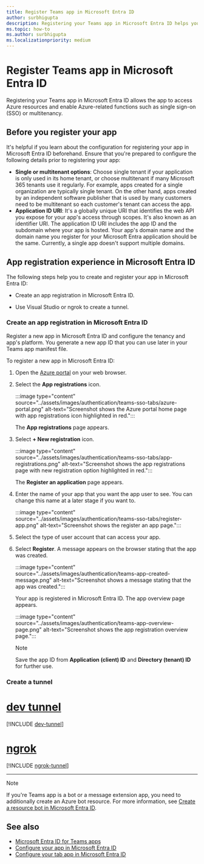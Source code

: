 ```yaml
---
title: Register Teams app in Microsoft Entra ID
author: surbhigupta
description: Registering your Teams app in Microsoft Entra ID helps you access Azure resources and enable Azure-related functions.
ms.topic: how-to
ms.author: surbhigupta
ms.localizationpriority: medium
---
```

# Register Teams app in Microsoft Entra ID

Registering your Teams app in Microsoft Entra ID allows the app to access Azure resources and enable Azure-related functions such as single sign-on (SSO) or multitenancy.

## Before you register your app

It's helpful if you learn about the configuration for registering your app in Microsoft Entra ID beforehand. Ensure that you're prepared to configure the following details prior to registering your app:

* **Single or multitenant options**: Choose single tenant if your application is only used in its home tenant, or choose multitenant if many Microsoft 365 tenants use it regularly. For example, apps created for a single organization are typically single tenant. On the other hand, apps created by an independent software publisher that is used by many customers need to be multitenant so each customer's tenant can access the app.
* **Application ID URI**: It's a globally unique URI that identifies the web API you expose for your app's access through scopes. It's also known as an identifier URI. The application ID URI includes the app ID and the subdomain where your app is hosted. Your app's domain name and the domain name you register for your Microsoft Entra application should be the same. Currently, a single app doesn't support multiple domains.

## App registration experience in Microsoft Entra ID

The following steps help you to create and register your app in Microsoft Entra ID:

* Create an app registration in Microsoft Entra ID.

* Use Visual Studio or ngrok to create a tunnel.

### Create an app registration in Microsoft Entra ID

Register a new app in Microsoft Entra ID and configure the tenancy and app's platform. You generate a new app ID that you can use later in your Teams app manifest file.

To register a new app in Microsoft Entra ID:

1. Open the [Azure portal](https://portal.azure.com/) on your web browser.

1. Select the **App registrations** icon.

    :::image type="content" source="../assets/images/authentication/teams-sso-tabs/azure-portal.png" alt-text="Screenshot shows the Azure portal home page with app registrations icon highlighted in red.":::

    The **App registrations** page appears.

1. Select **+ New registration** icon.

    :::image type="content" source="../assets/images/authentication/teams-sso-tabs/app-registrations.png" alt-text="Screenshot shows the app registrations page with new registration option highlighted in red.":::

    The **Register an application** page appears.

1. Enter the name of your app that you want the app user to see. You can change this name at a later stage if you want to.

    :::image type="content" source="../assets/images/authentication/teams-sso-tabs/register-app.png" alt-text="Screenshot shows the register an app page.":::

1. Select the type of user account that can access your app.

1. Select **Register**. A message appears on the browser stating that the app was created.

    :::image type="content" source="../assets/images/authentication/teams-app-created-message.png" alt-text="Screenshot shows a message stating that the app was created.":::

    Your app is registered in Microsoft Entra ID. The app overview page appears.

    :::image type="content" source="../assets/images/authentication/teams-app-overview-page.png" alt-text="Screenshot shows the app registration overview page.":::

    > [!NOTE]
    > Save the app ID from **Application (client) ID** and **Directory (tenant) ID** for further use.

### Create a tunnel

# [dev tunnel](#tab/dev)

[!INCLUDE [dev-tunnel](../includes/get-started/dev-tunnel.md)]

# [ngrok](#tab/ngrok)

[!INCLUDE [ngrok-tunnel](../includes/get-started/ngrok-tunnel.md)]

---

> [!NOTE]
> If you're Teams app is a bot or a message extension app, you need to additionally create an Azure bot resource. For more information, see [Create a resource bot in Microsoft Entra ID](create-resource-bot-microsoft-entra-id.md).

## See also

* [Microsoft Entra ID for Teams apps](use-microsoft-entra-id-for-teams.md)
* [Configure your app in Microsoft Entra ID](../bots/how-to/authentication/bot-sso-register-aad.md)
* [Configure your tab app in Microsoft Entra ID](../tabs/how-to/authentication/tab-sso-register-aad.md)
